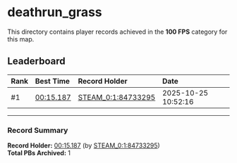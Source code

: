 # deathrun_grass

This directory contains player records achieved in the **100 FPS** category for this map.

## Leaderboard

| Rank | Best Time | Record Holder | Date                |
| :--- | :-------- | :------------ | :------------------ |
| #1   | [00:15.187](./00015187_STEAM_0_1_84733295_20251025-105216.zip) | [STEAM_0:1:84733295](https://speedrun16.com/profile/STEAM_0:1:84733295)   | 2025-10-25 10:52:16 |

---

### Record Summary
**Record Holder:** [00:15.187](./00015187_STEAM_0_1_84733295_20251025-105216.zip) (by [STEAM_0:1:84733295](https://speedrun16.com/profile/STEAM_0:1:84733295))  
**Total PBs Archived:** 1